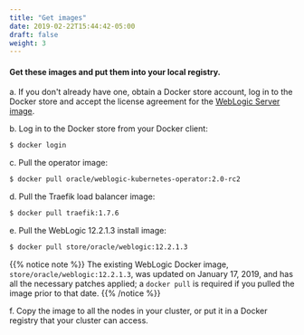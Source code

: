 ```yaml
---
title: "Get images"
date: 2019-02-22T15:44:42-05:00
draft: false
weight: 3
---
```


#### Get these images and put them into your local registry.

a. If you don't already have one, obtain a Docker store account, log in to the Docker store
and accept the license agreement for the [WebLogic Server image](https://hub.docker.com/_/oracle-weblogic-server-12c).

b. Log in to the Docker store from your Docker client:

```bash
$ docker login
```

c. Pull the operator image:

```bash
$ docker pull oracle/weblogic-kubernetes-operator:2.0-rc2
```

d. Pull the Traefik load balancer image:

```bash
$ docker pull traefik:1.7.6
```

e. Pull the WebLogic 12.2.1.3 install image:

```bash
$ docker pull store/oracle/weblogic:12.2.1.3
```  

{{% notice note %}}
The existing WebLogic Docker image, `store/oracle/weblogic:12.2.1.3`, was updated on January 17, 2019, and has all the necessary patches applied; a `docker pull` is required if you pulled the image prior to that date.
{{% /notice %}}


f. Copy the image to all the nodes in your cluster, or put it in a Docker registry that your cluster can access.
